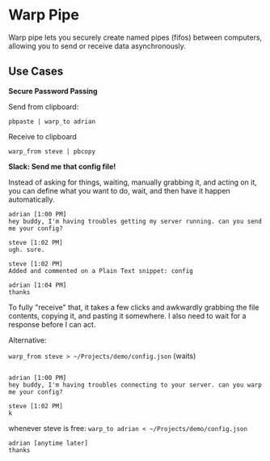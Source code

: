 # Warp Pipe

Warp pipe lets you securely create named pipes (fifos) between computers, allowing you to send or receive data asynchronously.

## Use Cases

**Secure Password Passing**

Send from clipboard: 

```pbpaste | warp_to adrian```

Receive to clipboard

```warp_from steve | pbcopy```

**Slack: Send me that config file!**

Instead of asking for things, waiting, manually grabbing it, and acting on it, you can define what you want to do, wait, and then have it happen automatically.

```
adrian [1:00 PM]
hey buddy, I'm having troubles getting my server running. can you send me your config?

steve [1:02 PM]
ugh. sure. 

steve [1:02 PM]
Added and commented on a Plain Text snippet: config

adrian [1:04 PM]
thanks
```

To fully "receive" that, it takes a few clicks and awkwardly grabbing the file contents, copying it, and pasting it somewhere. I also need to wait for a response before I can act.

Alternative:

`warp_from steve > ~/Projects/demo/config.json` (waits)

```

adrian [1:00 PM]
hey buddy, I'm having troubles connecting to your server. can you warp me your config?

steve [1:02 PM]
k
```

whenever steve is free:
`warp_to adrian < ~/Projects/demo/config.json`


```
adrian [anytime later]
thanks
```
